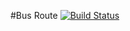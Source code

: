#Bus Route [![Build Status](https://travis-ci.org/ganeshpachpind/BusRoute.svg?branch=master)](https://travis-ci.org/ganeshpachpind/BusRoute)
